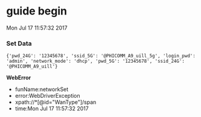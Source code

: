 
# guide begin
Mon Jul 17 11:57:32 2017 
### Set Data
	{'pwd_24G': '12345678', 'ssid_5G': '@PHICOMM_A9_uill_5g', 'login_pwd': 'admin', 'network_mode': 'dhcp', 'pwd_5G': '12345678', 'ssid_24G': '@PHICOMM_A9_uill'}
**WebError**
- funName:networkSet
- error:WebDriverException
- xpath://*[@id="WanType"]/span
- time:Mon Jul 17 11:57:32 2017
